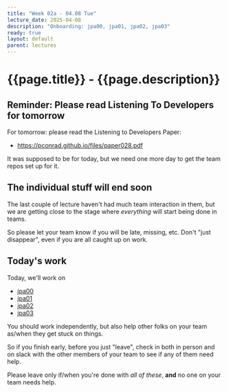 ```yaml
---
title: "Week 02a - 04.08 Tue"
lecture_date: 2025-04-08
description: "Onboarding: jpa00, jpa01, jpa02, jpa03"
ready: true
layout: default
parent: lectures
---
```


# {{page.title}} - {{page.description}}

## Reminder: Please read Listening To Developers for tomorrow

For tomorrow: please read the Listening to Developers Paper:
* <https://pconrad.github.io/files/paper028.pdf>


It was supposed to be for today, but we need one more day to get the team repos 
set up for it.

## The individual stuff will end soon

The last couple of lecture haven't had much team interaction in them, but
we are getting close to the stage where *everything* will start being done in teams.

So please let your team know if you will be late, missing, etc.  Don't "just disappear", even if you are all caught up on work.

## Today's work

Today, we'll work on 

* [jpa00](https://ucsb-cs156.github.io/f25/lab/jpa00.html)
* [jpa01](https://ucsb-cs156.github.io/f25/lab/jpa01.html)
* [jpa02](https://ucsb-cs156.github.io/f25/lab/jpa02.html)
* [jpa03](https://ucsb-cs156.github.io/f25/lab/jpa03.html)

You should work independently, but also help other folks on your team as/when they get stuck on things.

So if you finish early, before you just "leave", check in both in person and on slack with the other members of your team to see if any of them need help.

Please leave only if/when you're done with *all of these*, **and** no one on your team needs help.

